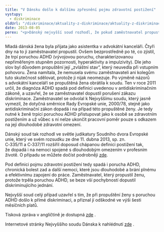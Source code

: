 ```yaml
---
title: "V Dánsku došlo k dalšímu zpřesnění pojmu zdravotní postižení"
vystupy:
  - diskriminace
oldUrl: "/diskriminace/aktuality-z-diskriminace/aktuality-z-diskriminace-2013/v-dansku-doslo-k-dalsimu-zpresneni-pojmu-zdravotni-postizeni/"
date: 2013-08-05
perex: "<p>Dánský nejvyšší soud rozhodl, že pokud zaměstnavatel propustil ženu jen z toho důvodu, že trpí poruchou ADHD, dopustil se diskriminačního jednání z důvodu zdravotního postižení.</p>"
---
```


<!-- imported from the old website -->

<p class="align-blok">Mladá dánská žena byla přijata jako asistentka v advokátní kanceláři. Čtyři dny na to ji zaměstnavatel propustil. Ovšem bezprostředně po té, co zjistil, že trpí poruchou ADHD (vývojovou poruchu, charakterizovanou nepřiměřeným stupněm pozornosti, hyperaktivity a impulzivity). Dle jeho slov byl důvodem propuštění její „zvláštní stav“, který neuvedla při vstupním pohovoru. Žena namítala, že nemusela svému zaměstnavateli ani kolegům tuto skutečnost sdělovat, protože ji nijak neomezuje. Po výměně názorů s advokátní kanceláří se propuštěná žena obrátila k soudu. Ten v roce 2011 určil, že diagnóza ADHD spadá pod definici uvedenou v antidiskriminačním zákoně, a uzavřel, že se zaměstnavatel dopustil porušení zákazu diskriminace. Zaměstnavatel se odvolal k Nejvyššímu soudu, který jasně vymezil, že dotyčná směrnice Rady Evropské unie, 2000/78, stejně jako antidiskriminační zákon dopadá i na případ této propuštěné ženy. Je tedy nutné k ženě trpící poruchou ADHD přistupovat jako k osobě se zdravotním postižením a už vůbec s ní nelze ukončit pracovní poměr pouze s odkazem na její dlouhodobé zdravotní omezení.</p><p class="align-blok">Dánský soud tak rozhodl ve světle judikatury Soudního dvora Evropské unie, který ve svém rozsudku ze dne 11. dubna 2013, sp. zn. C‑335/11 a C‑337/11 rozšířil doposud chápanou definici postižení tak, že dopadá i na nemoci spojené s dlouhodobým omezením v profesním životě. O případu se můžete dočíst podrobněji <a href="https://www.ochrance.cz/diskriminace/aktuality-z-diskriminace/aktuality-z-diskriminace-2013/primerene-opatreni-pro-osobu-s-postizenim-muze-spocivat-i-ve-zkraceni-pracovni-doby/">zde</a>. </p><p class="align-blok">Pod definici pojmu zdravotní postižení tedy spadá i porucha ADHD, chronická bolest zad a další nemoci, které jsou dlouhodobé a brání plnému a efektivnímu zapojení do práce. Zaměstnavatel, který propustil ženu, protože trpěla poruchou ADHD, se beze vší pochybností dopustil diskriminujícího jednání.</p><p class="align-blok">Nejvyšší soud celý případ uzavřel s tím, že při propuštění ženy s poruchou ADHD došlo k přímé diskriminaci, a přiznal jí odškodné ve výši šesti měsíčních platů.</p><p>Tisková zpráva v angličtině je dostupná <a title="Otevření do nového okna" href="http://www.non-discrimination.net/content/media/DK-41-%286%29%20Dismissal%20ADHD%2014.06.2013.pdf" target="_blank">zde</a> .</p><p>Internetové stránky Nejvyššího soudu Dánska k nahlédnutí <a title="Otevření do nového okna" href="http://www.domstol.dk/hojesteret/nyheder/Afgorelser/Pages/BortvisningafadvokatsekretaerpaagrundafADHDvaruberettigetogudgjordeforskelsbehandling.aspx" target="_blank">zde</a> .</p>
